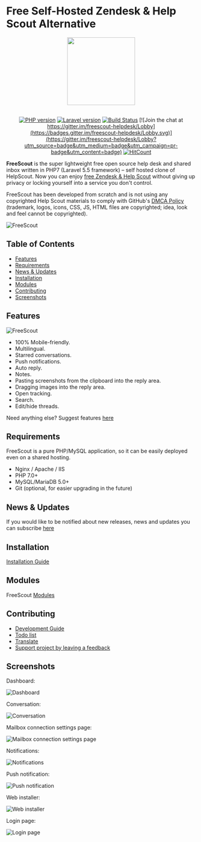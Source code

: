 # Free Self-Hosted Zendesk & Help Scout Alternative

<div align="center">

<img src="https://raw.githubusercontent.com/freescout-helpdesk/freescout/master/public/img/logo-300.png" width="180" height="180" />
<br/><br/>

[![PHP version](https://freescout-helpdesk.github.io/img/badges/PHP-7.0%2B-blue.svg)](https://github.com/freescout-helpdesk/freescout#requirements) [![Laravel version](https://freescout-helpdesk.github.io/img/badges/Laravel-5.5-blue.svg)](https://github.com/freescout-helpdesk/freescout#requirements) 
[![Build Status](https://travis-ci.org/freescout-helpdesk/freescout.svg?branch=dist)](https://freescout-helpdesk.github.io/img/badges/travis.svg) [![Join the chat at https://gitter.im/freescout-helpdesk/Lobby](https://badges.gitter.im/freescout-helpdesk/Lobby.svg)](https://gitter.im/freescout-helpdesk/Lobby?utm_source=badge&utm_medium=badge&utm_campaign=pr-badge&utm_content=badge) [![HitCount](http://hits.dwyl.io/freescout-helpdesk/freescout.svg)](http://hits.dwyl.io/freescout-helpdesk/freescout)

</div>

**FreeScout** is the super lightweight free open source help desk and shared inbox written in PHP7 (Laravel 5.5 framework) – self hosted clone of HelpScout. Now you can enjoy [free Zendesk & Help Scout](https://freescout.net) without giving up privacy or locking yourself into a service you don't control.

FreeScout has been developed from scratch and is not using any copyrighted Help Scout materials to comply with GitHub's [DMCA Policy](https://help.github.com/articles/dmca-takedown-policy/) (trademark, logos, icons, CSS, JS, HTML files are copyrighted; idea, look and feel cannot be copyrighted).

![FreeScout](https://freescout-helpdesk.github.io/img/screenshots/screenshot.png)

## Table of Contents
   * [Features](#features)
   * [Requirements](#requirements)
   * [News & Updates](#news--updates)
   * [Installation](#installation)
   * [Modules](#modules)
   * [Contributing](#contributing)
   * [Screenshots](#screenshots)

## Features

![FreeScout](https://raw.githubusercontent.com/freescout-helpdesk/freescout/master/public/img/banner.png)

  * 100% Mobile-friendly.
  * Multilingual.
  * Starred conversations.
  * Push notifications.
  * Auto reply.
  * Notes.
  * Pasting screenshots from the clipboard into the reply area.
  * Dragging images into the reply area.
  * Open tracking.
  * Search.
  * Edit/hide threads.

Need anything else? Suggest features [here](https://feedback.userreport.com/25a3cb5f-e4bd-4470-b6f3-79fcfaa8e90f/#ideas/popular)

## Requirements

FreeScout is a pure PHP/MySQL application, so it can be easily deployed even on a shared hosting.

  * Nginx / Apache / IIS
  * PHP 7.0+
  * MySQL/MariaDB 5.0+
  * Git (optional, for easier upgrading in the future)

## News & Updates

If you would like to be notified about new releases, news and updates you can subscribe [here](https://feedburner.google.com/fb/a/mailverify?uri=freescout)

## Installation

[Installation Guide](https://github.com/freescout-helpdesk/freescout/wiki/Installation-Guide)

## Modules

FreeScout [Modules](https://github.com/freescout-helpdesk/freescout/wiki/FreeScout-Modules)

## Contributing

* [Development Guide](https://github.com/freescout-helpdesk/freescout/wiki/Development-Guide)
* [Todo list](https://github.com/freescout-helpdesk/freescout/projects/1)
* [Translate](https://github.com/freescout-helpdesk/freescout/wiki/Translate)
* [Support project by leaving a feedback](https://github.com/freescout-helpdesk/freescout/wiki#support-project)

## Screenshots

Dashboard:

![Dashboard](https://freescout-helpdesk.github.io/img/screenshots/dashboard.png)

Conversation:

![Conversation](https://freescout-helpdesk.github.io/img/screenshots/conversation.png)


Mailbox connection settings page:

![Mailbox connection settings page](https://freescout-helpdesk.github.io/img/screenshots/mailbox-connection.png)

Notifications:

![Notifications](https://freescout-helpdesk.github.io/img/screenshots/notifications.png)

Push notification:

![Push notification](https://freescout-helpdesk.github.io/img/screenshots/push.png)

Web installer:

![Web installer](https://freescout-helpdesk.github.io/img/screenshots/installer.png)

Login page:

![Login page](https://freescout-helpdesk.github.io/img/screenshots/freescout-login.png)
